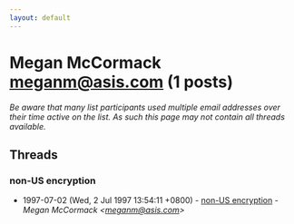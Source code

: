 ```yaml
---
layout: default
---
```


# Megan McCormack <meganm@asis.com> (1 posts)

_Be aware that many list participants used multiple email addresses over their time active on the list. As such this page may not contain all threads available._

## Threads

### non-US encryption
+ 1997-07-02 (Wed, 2 Jul 1997 13:54:11 +0800) - [non-US encryption](/archive/1997/07/d7ca09dd0f725753cf240b78f4377c827f5bc92a7d196af8ac47c1acf33debea) - _Megan McCormack \<meganm@asis.com\>_


